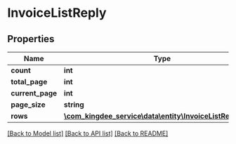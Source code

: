 # InvoiceListReply

## Properties
Name | Type | Description | Notes
------------ | ------------- | ------------- | -------------
**count** | **int** |  | [optional] 
**total_page** | **int** |  | [optional] 
**current_page** | **int** |  | [optional] 
**page_size** | **string** |  | [optional] 
**rows** | [**\com_kingdee_service\data\entity\InvoiceListReplyRow[]**](InvoiceListReplyRow.md) |  | [optional] 

[[Back to Model list]](../README.md#documentation-for-models) [[Back to API list]](../README.md#documentation-for-api-endpoints) [[Back to README]](../README.md)


